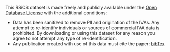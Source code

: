 This RSiCS dataset is made freely and publicly available under the [Open Database License](http://opendatacommons.org/licenses/odbl/1.0/) with the additional conditions:

+ Data has been sanitized to remove PII and origination of the IVAs.  Any attempt to re-identify individuals or sources of commercial IVA data is prohibited.  By downloading or using this dataset for any reason you agree to not attempt any type of re-identification.
+ Any publication created with use of this data must cite the paper: [bibTex](https://s3-us-west-2.amazonaws.com/nextit-public/rsics_arxiv.bib)